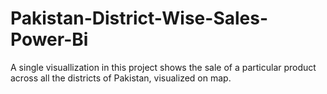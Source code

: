 # Pakistan-District-Wise-Sales-Power-Bi
A single visuallization in this project shows the sale of a particular product across all the districts of Pakistan, visualized on map.
